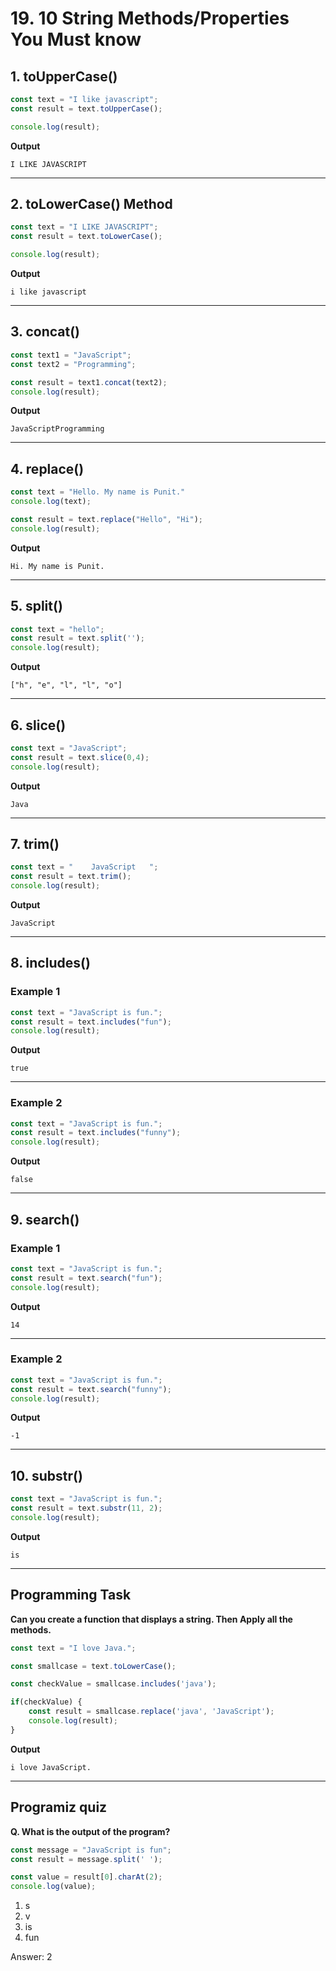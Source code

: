 # 19. 10 String Methods/Properties You Must know
## 1. toUpperCase()
```js
const text = "I like javascript";
const result = text.toUpperCase();

console.log(result);
```
**Output**
```
I LIKE JAVASCRIPT
```
***
## 2. toLowerCase() Method
```js
const text = "I LIKE JAVASCRIPT";
const result = text.toLowerCase();

console.log(result);
```
**Output**
```
i like javascript
```
***
## 3. concat()
```js
const text1 = "JavaScript";
const text2 = "Programming";

const result = text1.concat(text2);
console.log(result);
```
**Output**
```
JavaScriptProgramming
```
***
## 4. replace()
```js
const text = "Hello. My name is Punit."
console.log(text);

const result = text.replace("Hello", "Hi");
console.log(result);
```
**Output**
```
Hi. My name is Punit.
```
***
## 5. split()
```js
const text = "hello";
const result = text.split('');
console.log(result);
```
**Output**
```
["h", "e", "l", "l", "o"]
```
***
## 6. slice()
```js
const text = "JavaScript";
const result = text.slice(0,4);
console.log(result);
```
**Output**
```
Java
```
***
## 7. trim()
```js
const text = "    JavaScript   ";
const result = text.trim();
console.log(result);
```
**Output**
```
JavaScript
```
***
## 8. includes()
### Example 1
```js
const text = "JavaScript is fun.";
const result = text.includes("fun");
console.log(result);
```
**Output**
```
true
```
***
### Example 2
```js
const text = "JavaScript is fun.";
const result = text.includes("funny");
console.log(result);
```
**Output**
```
false
```
***
## 9. search()
### Example 1
```js
const text = "JavaScript is fun.";
const result = text.search("fun");
console.log(result);
```
**Output**
```
14
```
***
### Example 2
```js
const text = "JavaScript is fun.";
const result = text.search("funny");
console.log(result);
```
**Output**
```
-1
```
***
## 10. substr()
```js
const text = "JavaScript is fun.";
const result = text.substr(11, 2);
console.log(result);
```
**Output**
```
is
```
***
## Programming Task
**Can you create a function that displays a string. Then
Apply all the methods.**
```js
const text = "I love Java.";

const smallcase = text.toLowerCase();

const checkValue = smallcase.includes('java');

if(checkValue) {
    const result = smallcase.replace('java', 'JavaScript');
    console.log(result);
}
```
**Output**
```
i love JavaScript.
```
***
## Programiz quiz
**Q. What is the output of the program?**
```js
const message = "JavaScript is fun";
const result = message.split(' ');

const value = result[0].charAt(2);
console.log(value);
```

1. s
2. v
3. is
4. fun

Answer: 2

